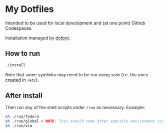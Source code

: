 # My Dotfiles

Intended to be used for local development and (at one point) Github Codespaces.

Installation managed by <a href="https://github.com/anishathalye/dotbot">dotbot</a>.

## How to run

```bash
./install
```

Note that some symlinks may need to be run using `sudo` (i.e. the ones created in `/etc`).

## After install

Then run any of the shell scripts under `/run` as necessary. Example:

```bash
sh ./run/fedora
sh ./run/global # NOTE: This should come after specific environment scripts
sh ./run/vim
```

